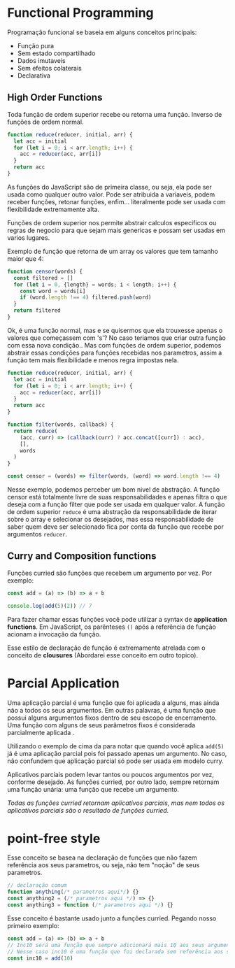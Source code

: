 # Functional Programming

Programação funcional se baseia em alguns conceitos principais:

- Função pura
- Sem estado compartilhado
- Dados imutaveis
- Sem efeitos colaterais
- Declarativa

## High Order Functions

Toda função de ordem superior recebe ou retorna uma função. Inverso de funções de ordem normal.

```js
function reduce(reducer, initial, arr) {
  let acc = initial
  for (let i = 0; i < arr.length; i++) {
    acc = reducer(acc, arr[i])
  }
  return acc
}
```

As funções do JavaScript são de primeira classe, ou seja, ela pode ser usada como qualquer outro valor. Pode ser atribuida a variaveis, podem receber funções, retonar funções, enfim... literalmente pode ser usada com flexibilidade extremamente alta.

Funções de ordem superior nos permite abstrair calculos especificos ou regras de negocio para que sejam mais genericas e possam ser usadas em varios lugares.

Exemplo de função que retorna de um array os valores que tem tamanho maior que 4:

```js
function censor(words) {
  const filtered = []
  for (let i = 0, {length} = words; i < length; i++) {
    const word = words[i]
    if (word.length !== 4) filtered.push(word)
  }
  return filtered
}
```

Ok, é uma função normal, mas e se quisermos que ela trouxesse apenas o valores que começassem com 's'? No caso teriamos que criar outra função com essa nova condição.. Mas com funções de ordem superior, podemos abstrair essas condições para funções recebidas nos parametros, assim a função tem mais flexibilidade e menos regra impostas nela.

```js
function reduce(reducer, initial, arr) {
  let acc = initial
  for (let i = 0; i < arr.length; i++) {
    acc = reducer(acc, arr[i])
  }
  return acc
}

function filter(words, callback) {
  return reduce(
    (acc, curr) => (callback(curr) ? acc.concat([curr]) : acc),
    [],
    words
  )
}

const censor = (words) => filter(words, (word) => word.length !== 4)
```

Nesse exemplo, podemos perceber um bom nivel de abstração. A função censor está totalmente livre de suas responsabilidades e apenas filtra o que deseja com a função filter que pode ser usada em qualquer valor. A função de ordem superior <code>reduce</code> é uma abstração da responsabilidade de iterar sobre o array e selecionar os desejados, mas essa responsabilidade de saber quem deve ser selecionado fica por conta da função que recebe por argumentos <code>reducer</code>.

## Curry and Composition functions

Funções curried são funções que recebem um argumento por vez. Por exemplo:

```js
const add = (a) => (b) => a + b

console.log(add(5)(2)) // 7
```

Para fazer chamar essas funções você pode utilizar a syntax de <strong>application functions</strong>. Em JavaScript, os parênteses <code>()</code> após a referência de função acionam a invocação da função.

Esse estilo de declaração de função é extremamente atrelada com o conceito de <strong>clousures</strong> (Abordarei esse conceito em outro topico).

# Parcial Application

Uma aplicação parcial é uma função que foi aplicada a alguns, mas ainda não a todos os seus argumentos. Em outras palavras, é uma função que possui alguns argumentos fixos dentro de seu escopo de encerramento. Uma função com alguns de seus parâmetros fixos é considerada parcialmente aplicada .

Utilizando o exemplo de cima da para notar que quando você aplica <code>add(5)</code> já é uma aplicação parcial pois foi passado apenas um argumento. No caso, não confundem que aplicação parcial só pode ser usada em modelo curry.

Aplicativos parciais podem levar tantos ou poucos argumentos por vez, conforme desejado. As funções curried, por outro lado, sempre retornam uma função unária: uma função que recebe um argumento.

<em>Todas as funções curried retornam aplicativos parciais, mas nem todos os aplicativos parciais são o resultado de funções curried.</em>

# point-free style

Esse conceito se basea na declaração de funções que não fazem referência aos seus parametros, ou seja, não tem "noção" de seus parametros.

```js
// declaração comum
function anything(/* parametros aqui*/) {}
const anything2 = (/* parametros aqui */) => {}
const anything3 = function (/* parametros aqui */) {}
```

Esse conceito é bastante usado junto a funções curried. Pegando nosso primeiro exemplo:

```js
const add = (a) => (b) => a + b
// Inc10 será uma função que sempre adicionará mais 10 aos seus argumentos.
// Nesse caso inc10 é uma função que foi declarada sem referência aos seus parametros.
const inc10 = add(10)
```
